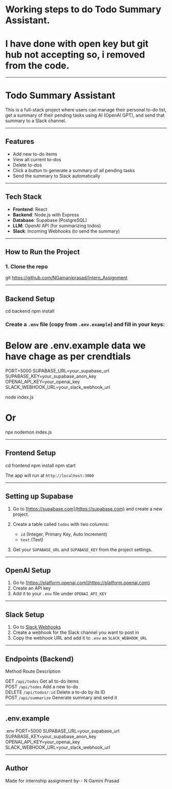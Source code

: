 # Working steps to do Todo Summary Assistant.
# I have done with open key but git hub not accepting so, i removed from the code.
---

# Todo Summary Assistant

This is a full-stack project where users can manage their personal to-do list, get a 
summary of their pending tasks using AI (OpenAI GPT), and send that summary to a Slack channel.

---

## Features

- Add new to-do items
- View all current to-dos
- Delete to-dos
- Click a button to generate a summary of all pending tasks
- Send the summary to Slack automatically

---

## Tech Stack

- **Frontend**: React
- **Backend**: Node.js with Express
- **Database**: Supabase (PostgreSQL)
- **LLM**: OpenAI API (for summarizing todos)
- **Slack**: Incoming Webhooks (to send the summary)

---

## How to Run the Project

### 1. Clone the repo


git https://github.com/NGamaniprasad/Intern_Assignment


---

## Backend Setup


cd backend
npm install


### Create a `.env` file (copy from `.env.example`) and fill in your keys:

# Below are .env.example data we have chage as per crendtials
PORT=5000
SUPABASE_URL=your_supabase_url
SUPABASE_KEY=your_supabase_anon_key
OPENAI_API_KEY=your_openai_key
SLACK_WEBHOOK_URL=your_slack_webhook_url




node index.js
# Or
npx nodemon index.js

---

## Frontend Setup


cd frontend
npm install
npm start


The app will run at `http://localhost:3000`

---

## Setting up Supabase

1. Go to [https://supabase.com](https://supabase.com) and create a new project.

2. Create a table called `todos` with two columns:

   * `id` (Integer, Primary Key, Auto Increment)
   * `text` (Text)

3. Get your `SUPABASE_URL` and `SUPABASE_KEY` from the project settings.

---

## OpenAI Setup

1. Go to [https://platform.openai.com](https://platform.openai.com)
2. Create an API key
3. Add it to your `.env` file under `OPENAI_API_KEY`

---

## Slack Setup

1. Go to [Slack Webhooks](https://api.slack.com/messaging/webhooks)
2. Create a webhook for the Slack channel you want to post in
3. Copy the webhook URL and add it to `.env` as `SLACK_WEBHOOK_URL`

---

## Endpoints (Backend)

  Method       Route               Description                  

  GET        `/api/todos`         Get all to-do items          
  POST       `/api/todos`         Add a new to-do              
  DELETE     `/api/todos/:id`     Delete a to-do by its ID     
  POST       `/api/summarize`     Generate summary and send it 

---

## .env.example

.env
PORT=5000
SUPABASE_URL=your_supabase_url
SUPABASE_KEY=your_supabase_anon_key
OPENAI_API_KEY=your_openai_key
SLACK_WEBHOOK_URL=your_slack_webhook_url


---

## Author

Made for internship assignment by-- N Gamini Prasad
